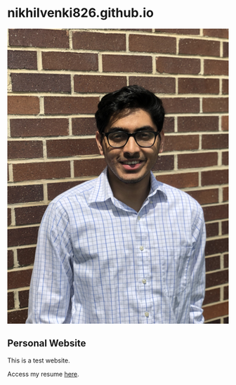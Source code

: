 # nikhilvenki826.github.io

![My photo](photo.jpg)

## Personal Website

This is a test website.

Access my resume [here](resume.pdf).
